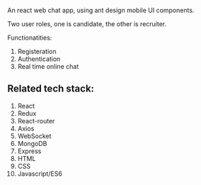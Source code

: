 An react web chat app, using ant design mobile UI components. 

Two user roles, one is candidate, the other is recruiter. 

Functionatities:
1. Registeration
2. Authentication
3. Real time online chat

## Related tech stack:
1. React
2. Redux
3. React-router
4. Axios
5. WebSocket
5. MongoDB
6. Express
7. HTML
8. CSS
9. Javascript/ES6



